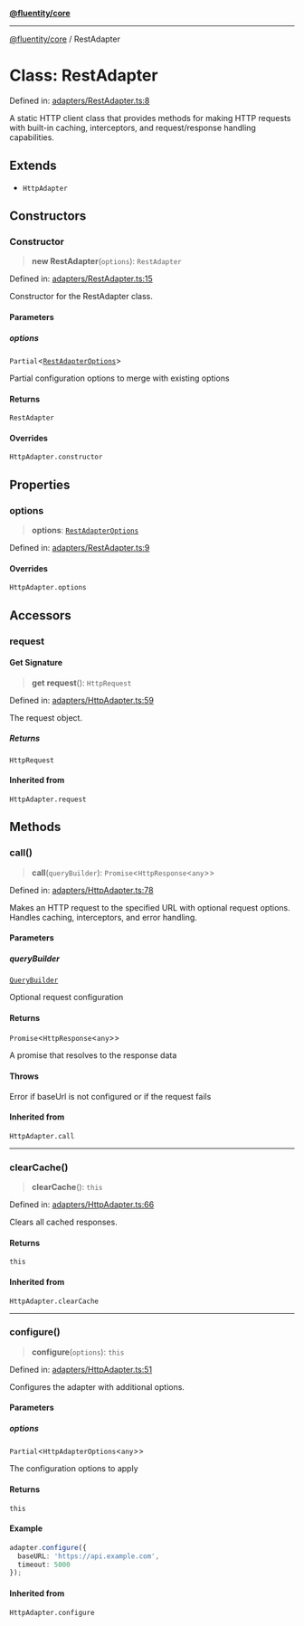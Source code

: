 [**@fluentity/core**](../README.md)

***

[@fluentity/core](../globals.md) / RestAdapter

# Class: RestAdapter

Defined in: [adapters/RestAdapter.ts:8](https://github.com/cedricpierre/fluentity-core/blob/1d61f2807beb4f29a63808a89bba251ec2261e92/src/adapters/RestAdapter.ts#L8)

A static HTTP client class that provides methods for making HTTP requests with built-in caching,
interceptors, and request/response handling capabilities.

## Extends

- `HttpAdapter`

## Constructors

### Constructor

> **new RestAdapter**(`options`): `RestAdapter`

Defined in: [adapters/RestAdapter.ts:15](https://github.com/cedricpierre/fluentity-core/blob/1d61f2807beb4f29a63808a89bba251ec2261e92/src/adapters/RestAdapter.ts#L15)

Constructor for the RestAdapter class.

#### Parameters

##### options

`Partial`\<[`RestAdapterOptions`](../interfaces/RestAdapterOptions.md)\>

Partial configuration options to merge with existing options

#### Returns

`RestAdapter`

#### Overrides

`HttpAdapter.constructor`

## Properties

### options

> **options**: [`RestAdapterOptions`](../interfaces/RestAdapterOptions.md)

Defined in: [adapters/RestAdapter.ts:9](https://github.com/cedricpierre/fluentity-core/blob/1d61f2807beb4f29a63808a89bba251ec2261e92/src/adapters/RestAdapter.ts#L9)

#### Overrides

`HttpAdapter.options`

## Accessors

### request

#### Get Signature

> **get** **request**(): `HttpRequest`

Defined in: [adapters/HttpAdapter.ts:59](https://github.com/cedricpierre/fluentity-core/blob/1d61f2807beb4f29a63808a89bba251ec2261e92/src/adapters/HttpAdapter.ts#L59)

The request object.

##### Returns

`HttpRequest`

#### Inherited from

`HttpAdapter.request`

## Methods

### call()

> **call**(`queryBuilder`): `Promise`\<`HttpResponse`\<`any`\>\>

Defined in: [adapters/HttpAdapter.ts:78](https://github.com/cedricpierre/fluentity-core/blob/1d61f2807beb4f29a63808a89bba251ec2261e92/src/adapters/HttpAdapter.ts#L78)

Makes an HTTP request to the specified URL with optional request options.
Handles caching, interceptors, and error handling.

#### Parameters

##### queryBuilder

[`QueryBuilder`](QueryBuilder.md)

Optional request configuration

#### Returns

`Promise`\<`HttpResponse`\<`any`\>\>

A promise that resolves to the response data

#### Throws

Error if baseUrl is not configured or if the request fails

#### Inherited from

`HttpAdapter.call`

***

### clearCache()

> **clearCache**(): `this`

Defined in: [adapters/HttpAdapter.ts:66](https://github.com/cedricpierre/fluentity-core/blob/1d61f2807beb4f29a63808a89bba251ec2261e92/src/adapters/HttpAdapter.ts#L66)

Clears all cached responses.

#### Returns

`this`

#### Inherited from

`HttpAdapter.clearCache`

***

### configure()

> **configure**(`options`): `this`

Defined in: [adapters/HttpAdapter.ts:51](https://github.com/cedricpierre/fluentity-core/blob/1d61f2807beb4f29a63808a89bba251ec2261e92/src/adapters/HttpAdapter.ts#L51)

Configures the adapter with additional options.

#### Parameters

##### options

`Partial`\<`HttpAdapterOptions`\<`any`\>\>

The configuration options to apply

#### Returns

`this`

#### Example

```typescript
adapter.configure({
  baseURL: 'https://api.example.com',
  timeout: 5000
});
```

#### Inherited from

`HttpAdapter.configure`
